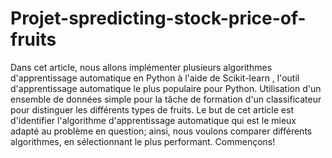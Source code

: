 # Projet-spredicting-stock-price-of-fruits
Dans cet article, nous allons implémenter plusieurs algorithmes d'apprentissage automatique en Python à l'aide de Scikit-learn ,
l'outil d'apprentissage automatique le plus populaire pour Python.
Utilisation d'un ensemble de données simple pour la tâche de formation d'un classificateur pour distinguer les différents types de fruits.
Le but de cet article est d'identifier l'algorithme d'apprentissage automatique qui est le mieux adapté au problème en question;
ainsi, nous voulons comparer différents algorithmes, en sélectionnant le plus performant. Commençons!

